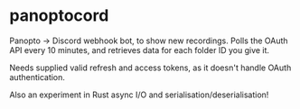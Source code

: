 # panoptocord
Panopto -> Discord webhook bot, to show new recordings. Polls the OAuth API every 10 minutes, and retrieves data for each folder ID you give it.

Needs supplied valid refresh and access tokens, as it doesn't handle OAuth authentication.

Also an experiment in Rust async I/O and serialisation/deserialisation!
